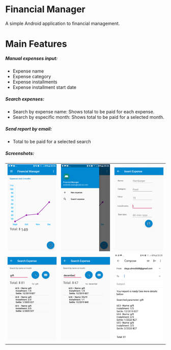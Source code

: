 # Financial Manager

 A simple Android application to financial management.

# Main Features

##### Manual expenses input: 
 - Expense name
 - Expense category
 - Expense installments
 - Expense installment start date
  
##### Search expenses:
 - Search by expense name: Shows total to be paid for each expense.
 - Search by especific month: Shows total to be paid for a selected month.

##### Send report by email:
 - Total to be paid for a selected search
 
##### Screenshots:

| | | |
|:-------------------------:|:-------------------------:|:-------------------------:|
|<img src="https://github.com/diegoalves0688/financial-manager/raw/master/img1.png" width="250"> |  <img src="https://github.com/diegoalves0688/financial-manager/raw/master/img2.png" width="250">|<img src="https://github.com/diegoalves0688/financial-manager/raw/master/img3.png" width="250">|
|<img src="https://github.com/diegoalves0688/financial-manager/raw/master/img6.png" width="250">  |  <img src="https://github.com/diegoalves0688/financial-manager/raw/master/img5.png" width="250">|<img src="https://github.com/diegoalves0688/financial-manager/raw/master/img7.png" width="250">|
|  |  ||
